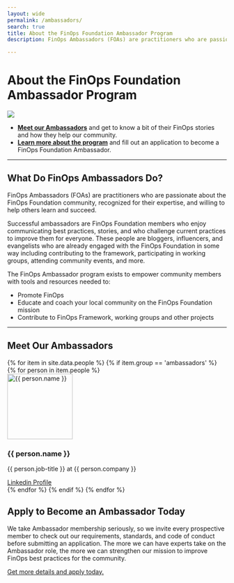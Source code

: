```yaml
---
layout: wide
permalink: /ambassadors/
search: true
title: About the FinOps Foundation Ambassador Program
description: FinOps Ambassadors (FOAs) are practitioners who are passionate about the FinOps Foundation community, recognized for their expertise, and willing to help others learn and succeed. Get more information about how to become an Ambassador to help us continue to grow our community.

---
```

# About the FinOps Foundation Ambassador Program

<img src="https://placehold.jp/800x500.png">

* <strong><a href="">Meet our Ambassadors</a></strong> and get to know a bit of their FinOps stories and how they help our community.
* <strong><a href="">Learn more about the program</a></strong> and fill out an application to become a FinOps Foundation Ambassador.

---

## What Do FinOps Ambassadors Do?

FinOps Ambassadors (FOAs) are practitioners who are passionate about the FinOps Foundation community, recognized for their expertise, and willing to help others learn and succeed.

Successful ambassadors are FinOps Foundation members who enjoy communicating best practices, stories, and who challenge current practices to improve them for everyone. These people are bloggers, influencers, and evangelists who are already engaged with the FinOps Foundation in some way including contributing to the framework, participating in working groups, attending community events, and more.

The FinOps Ambassador program exists to empower community members with tools and resources needed to:
* Promote FinOps
* Educate and coach your local community on the FinOps Foundation mission
* Contribute to FinOps Framework, working groups and other projects

---

## Meet Our Ambassadors

<div class="flex md:flex-row flex-wrap items-stretch p-4 rounded-md mt-4">
{% for item in site.data.people %}
  {% if item.group == 'ambassadors' %}
     {% for person in item.people %}
     <div class="w-1/2 md:w-1/3 p-2 flex">
      <div class="flex flex-col bg-gray-100 w-full items-stretch text-center p-2 rounded-lg shadow-sm border-solid border-gray-200 border hover:-translate-y-1 hover:shadow-lg transition transform duration-500 hover:border-green-500">
        <div>
          <img src="/img/people/ambassadors/{{ person.image }}" alt="{{ person.name }}" width="150" class="rounded-full inline-block" />
        </div>
        <div class="flex-grow">
          <h3 class="mb-1 mt-2">{{ person.name }}</h3>
          <p class="px-2 mb-1 leading-snug">{{ person.job-title }} at {{ person.company }}</p>
        </div>
        <a href="{{ person.linkedin-url }}" class="text-sm text-green-500 hover:text-green-600 transition-colors duration-200">Linkedin Profile</a>
      </div>
    </div>
     {% endfor %}
  {% endif %}
{% endfor %}
</div>

## Apply to Become an Ambassador Today
We take Ambassador membership seriously, so we invite every prospective member to check out our requirements, standards, and code of conduct before submitting an application. The more we can have experts take on the Ambassador role, the more we can strengthen our mission to improve FinOps best practices for the community.

[Get more details and apply today.](/ambassadors/apply/)